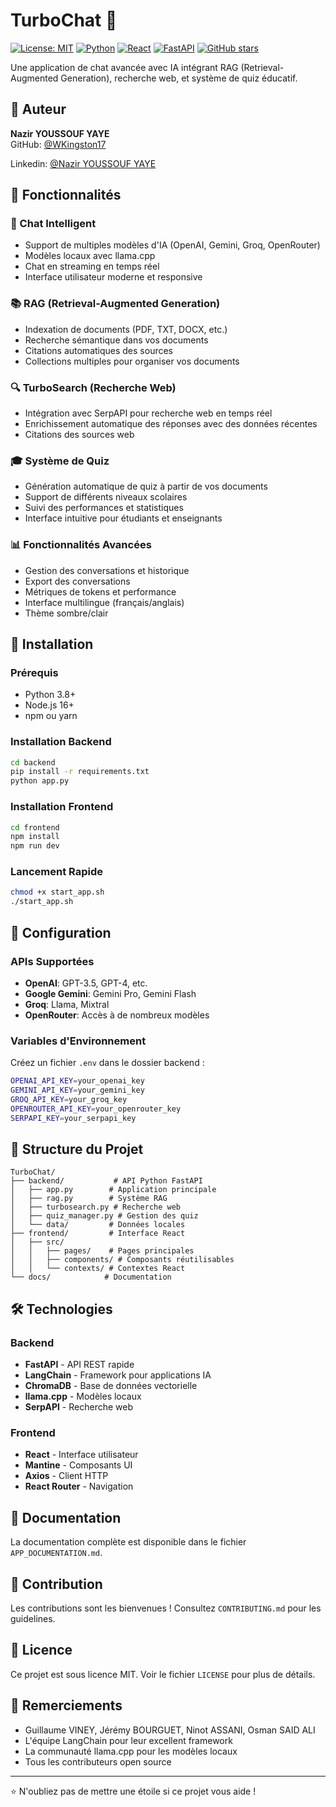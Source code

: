 # TurboChat 🚀

[![License: MIT](https://img.shields.io/badge/License-MIT-yellow.svg)](https://opensource.org/licenses/MIT)
[![Python](https://img.shields.io/badge/Python-3.8+-blue.svg)](https://www.python.org/downloads/)
[![React](https://img.shields.io/badge/React-18+-61DAFB.svg)](https://reactjs.org/)
[![FastAPI](https://img.shields.io/badge/FastAPI-0.100+-009688.svg)](https://fastapi.tiangolo.com/)
[![GitHub stars](https://img.shields.io/github/stars/WKingston17/TurboChat.svg)](https://github.com/WKingston17/TurboChat/stargazers)

Une application de chat avancée avec IA intégrant RAG (Retrieval-Augmented Generation), recherche web, et système de quiz éducatif.

## 👤 Auteur

**Nazir YOUSSOUF YAYE**  
GitHub: [@WKingston17](https://github.com/WKingston17)

Linkedin: [@Nazir YOUSSOUF YAYE](https://www.linkedin.com/in/nazir-youssouf-yaye)
## 🌟 Fonctionnalités

### 💬 Chat Intelligent
- Support de multiples modèles d'IA (OpenAI, Gemini, Groq, OpenRouter)
- Modèles locaux avec llama.cpp
- Chat en streaming en temps réel
- Interface utilisateur moderne et responsive

### 📚 RAG (Retrieval-Augmented Generation)
- Indexation de documents (PDF, TXT, DOCX, etc.)
- Recherche sémantique dans vos documents
- Citations automatiques des sources
- Collections multiples pour organiser vos documents

### 🔍 TurboSearch (Recherche Web)
- Intégration avec SerpAPI pour recherche web en temps réel
- Enrichissement automatique des réponses avec des données récentes
- Citations des sources web

### 🎓 Système de Quiz
- Génération automatique de quiz à partir de vos documents
- Support de différents niveaux scolaires
- Suivi des performances et statistiques
- Interface intuitive pour étudiants et enseignants

### 📊 Fonctionnalités Avancées
- Gestion des conversations et historique
- Export des conversations
- Métriques de tokens et performance
- Interface multilingue (français/anglais)
- Thème sombre/clair

## 🚀 Installation

### Prérequis
- Python 3.8+
- Node.js 16+
- npm ou yarn

### Installation Backend
```bash
cd backend
pip install -r requirements.txt
python app.py
```

### Installation Frontend
```bash
cd frontend
npm install
npm run dev
```

### Lancement Rapide
```bash
chmod +x start_app.sh
./start_app.sh
```

## 🔧 Configuration

### APIs Supportées
- **OpenAI**: GPT-3.5, GPT-4, etc.
- **Google Gemini**: Gemini Pro, Gemini Flash
- **Groq**: Llama, Mixtral
- **OpenRouter**: Accès à de nombreux modèles

### Variables d'Environnement
Créez un fichier `.env` dans le dossier backend :
```bash
OPENAI_API_KEY=your_openai_key
GEMINI_API_KEY=your_gemini_key
GROQ_API_KEY=your_groq_key
OPENROUTER_API_KEY=your_openrouter_key
SERPAPI_KEY=your_serpapi_key
```

## 📁 Structure du Projet

```
TurboChat/
├── backend/           # API Python FastAPI
│   ├── app.py        # Application principale
│   ├── rag.py        # Système RAG
│   ├── turbosearch.py # Recherche web
│   ├── quiz_manager.py # Gestion des quiz
│   └── data/         # Données locales
├── frontend/         # Interface React
│   ├── src/
│   │   ├── pages/    # Pages principales
│   │   ├── components/ # Composants réutilisables
│   │   └── contexts/ # Contextes React
└── docs/            # Documentation
```

## 🛠️ Technologies

### Backend
- **FastAPI** - API REST rapide
- **LangChain** - Framework pour applications IA
- **ChromaDB** - Base de données vectorielle
- **llama.cpp** - Modèles locaux
- **SerpAPI** - Recherche web

### Frontend
- **React** - Interface utilisateur
- **Mantine** - Composants UI
- **Axios** - Client HTTP
- **React Router** - Navigation

## 📖 Documentation

La documentation complète est disponible dans le fichier `APP_DOCUMENTATION.md`.

## 🤝 Contribution

Les contributions sont les bienvenues ! Consultez `CONTRIBUTING.md` pour les guidelines.

## 📄 Licence

Ce projet est sous licence MIT. Voir le fichier `LICENSE` pour plus de détails.

## 🙏 Remerciements

- Guillaume VINEY, Jérémy BOURGUET, Ninot ASSANI, Osman SAID ALI
- L'équipe LangChain pour leur excellent framework
- La communauté llama.cpp pour les modèles locaux
- Tous les contributeurs open source

---

⭐ N'oubliez pas de mettre une étoile si ce projet vous aide ! 
